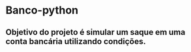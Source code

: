 # Banco-python

## Objetivo do projeto é simular um saque em uma conta bancária utilizando condições.
